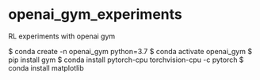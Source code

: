 # openai_gym_experiments
RL experiments with openai gym

$ conda create -n openai_gym python=3.7
$ conda activate openai_gym
$ pip install gym
$ conda install pytorch-cpu torchvision-cpu -c pytorch
$ conda install matplotlib
